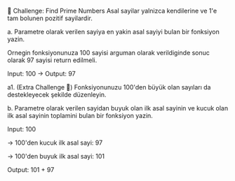 
🧠 Challenge: Find Prime Numbers
Asal sayilar yalnizca kendilerine ve 1'e tam bolunen pozitif sayilardir.

a. Parametre olarak verilen sayiya en yakin asal sayiyi bulan bir fonksiyon yazin. 

Ornegin fonksiyonunuza 100 sayisi arguman olarak verildiginde sonuc olarak 97 sayisi return edilmeli.

Input: 100 -> Output: 97 

a1. (Extra Challenge 💪) Fonksiyonunuzu 100'den büyük olan sayıları da destekleyecek şekilde düzenleyin.

b. Parametre olarak verilen sayidan buyuk olan ilk asal sayinin ve kucuk olan ilk asal sayinin toplamini bulan bir fonksiyon yazin.

Input: 100

  -> 100'den kucuk ilk asal sayi: 97

  -> 100'den buyuk ilk asal sayi: 101

Output: 101 + 97
